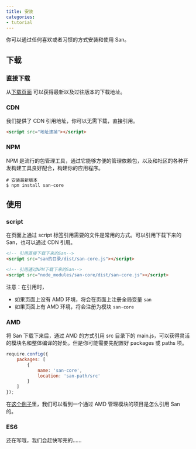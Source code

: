 ```yaml
---
title: 安装
categories:
- tutorial
---
```


你可以通过任何喜欢或者习惯的方式安装和使用 San。


下载
-----


### 直接下载

从[下载页面](https://github.com/ecomfe/esl/releases) 可以获得最新以及过往版本的下载地址。


### CDN

我们提供了 CDN 引用地址，你可以无需下载，直接引用。

```html
<script src="地址逮捕"></script>
```


### NPM

NPM 是流行的包管理工具，通过它能够方便的管理依赖包，以及和社区的各种开发构建工具良好配合，构建你的应用程序。

```shell
# 安装最新版本
$ npm install san-core
```

使用
-----


### script


在页面上通过 script 标签引用需要的文件是常用的方式。可以引用下载下来的 San，也可以通过 CDN 引用。


```html
<!-- 引用直接下载下来的San-->
<script src="san的目录/dist/san-core.js"></script>

<!-- 引用通过NPM下载下来的San-->
<script src="node_modules/san-core/dist/san-core.js"></script>
```

注意：在引用时，

- 如果页面上没有 AMD 环境，将会在页面上注册全局变量 `san`
- 如果页面上有 AMD 环境，将会注册为模块 `san-core`


### AMD

将 San 下载下来后，通过 AMD 的方式引用 src 目录下的 main.js，可以获得灵活的模块名和整体编译的好处。但是你可能需要先配置好 packages 或 paths 项。

```js
require.config({
    packages: [
        {
            name: 'san-core',
            location: 'san-path/src'
        }
    ]
});
```

在[这个例子](https://github.com/ecomfe/san-core/tree/master/example/todos-amd)里，我们可以看到一个通过 AMD 管理模块的项目是怎么引用 San 的。

### ES6

还在写哦，我们会赶快写完的......

